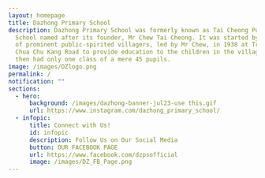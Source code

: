 ```yaml
---
layout: homepage
title: Dazhong Primary School
description: Dazhong Primary School was formerly known as Tai Cheong Public
  School named after its founder, Mr Chew Tai Cheong. It was started by a group
  of prominent public-spirited villagers, led by Mr Chew, in 1938 at Track 5
  Chua Chu Kang Road to provide education to the children in the village. It
  then had only one class of a mere 45 pupils.
image: /images/DZlogo.png
permalink: /
notification: ""
sections:
  - hero:
      background: /images/dazhong-banner-jul23-use this.gif
      url: https://www.instagram.com/dazhong_primary_school/
  - infopic:
      title: Connect with Us!
      id: infopic
      description: Follow Us on Our Social Media
      button: OUR FACEBOOK PAGE
      url: https://www.facebook.com/dzpsofficial
      image: /images/DZ_FB_Page.png
---
```

